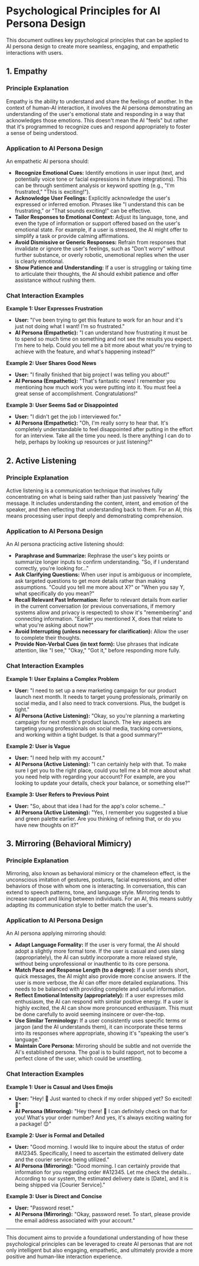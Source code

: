 # Psychological Principles for AI Persona Design

This document outlines key psychological principles that can be applied to AI persona design to create more seamless, engaging, and empathetic interactions with users.

## 1. Empathy

### Principle Explanation
Empathy is the ability to understand and share the feelings of another. In the context of human-AI interaction, it involves the AI persona demonstrating an understanding of the user's emotional state and responding in a way that acknowledges those emotions. This doesn't mean the AI "feels" but rather that it's programmed to recognize cues and respond appropriately to foster a sense of being understood.

### Application to AI Persona Design
An empathetic AI persona should:
*   **Recognize Emotional Cues:** Identify emotions in user input (text, and potentially voice tone or facial expressions in future integrations). This can be through sentiment analysis or keyword spotting (e.g., "I'm frustrated," "This is exciting!").
*   **Acknowledge User Feelings:** Explicitly acknowledge the user's expressed or inferred emotion. Phrases like "I understand this can be frustrating," or "That sounds exciting!" can be effective.
*   **Tailor Responses to Emotional Context:** Adjust its language, tone, and even the type of information or support offered based on the user's emotional state. For example, if a user is stressed, the AI might offer to simplify a task or provide calming affirmations.
*   **Avoid Dismissive or Generic Responses:** Refrain from responses that invalidate or ignore the user's feelings, such as "Don't worry" without further substance, or overly robotic, unemotional replies when the user is clearly emotional.
*   **Show Patience and Understanding:** If a user is struggling or taking time to articulate their thoughts, the AI should exhibit patience and offer assistance without rushing them.

### Chat Interaction Examples

**Example 1: User Expresses Frustration**
*   **User:** "I've been trying to get this feature to work for an hour and it's just not doing what I want! I'm so frustrated."
*   **AI Persona (Empathetic):** "I can understand how frustrating it must be to spend so much time on something and not see the results you expect. I'm here to help. Could you tell me a bit more about what you're trying to achieve with the feature, and what's happening instead?"

**Example 2: User Shares Good News**
*   **User:** "I finally finished that big project I was telling you about!"
*   **AI Persona (Empathetic):** "That's fantastic news! I remember you mentioning how much work you were putting into it. You must feel a great sense of accomplishment. Congratulations!"

**Example 3: User Seems Sad or Disappointed**
*   **User:** "I didn't get the job I interviewed for."
*   **AI Persona (Empathetic):** "Oh, I'm really sorry to hear that. It's completely understandable to feel disappointed after putting in the effort for an interview. Take all the time you need. Is there anything I can do to help, perhaps by looking up resources or just listening?"

## 2. Active Listening

### Principle Explanation
Active listening is a communication technique that involves fully concentrating on what is being said rather than just passively 'hearing' the message. It includes understanding the content, intent, and emotion of the speaker, and then reflecting that understanding back to them. For an AI, this means processing user input deeply and demonstrating comprehension.

### Application to AI Persona Design
An AI persona practicing active listening should:
*   **Paraphrase and Summarize:** Rephrase the user's key points or summarize longer inputs to confirm understanding. "So, if I understand correctly, you're looking for..."
*   **Ask Clarifying Questions:** When user input is ambiguous or incomplete, ask targeted questions to get more details rather than making assumptions. "Could you tell me more about X?" or "When you say Y, what specifically do you mean?"
*   **Recall Relevant Past Information:** Refer to relevant details from earlier in the current conversation (or previous conversations, if memory systems allow and privacy is respected) to show it's "remembering" and connecting information. "Earlier you mentioned X, does that relate to what you're asking about now?"
*   **Avoid Interrupting (unless necessary for clarification):** Allow the user to complete their thoughts.
*   **Provide Non-Verbal Cues (in text form):** Use phrases that indicate attention, like "I see," "Okay," "Got it," before responding more fully.

### Chat Interaction Examples

**Example 1: User Explains a Complex Problem**
*   **User:** "I need to set up a new marketing campaign for our product launch next month. It needs to target young professionals, primarily on social media, and I also need to track conversions. Plus, the budget is tight."
*   **AI Persona (Active Listening):** "Okay, so you're planning a marketing campaign for next month's product launch. The key aspects are targeting young professionals on social media, tracking conversions, and working within a tight budget. Is that a good summary?"

**Example 2: User is Vague**
*   **User:** "I need help with my account."
*   **AI Persona (Active Listening):** "I can certainly help with that. To make sure I get you to the right place, could you tell me a bit more about what you need help with regarding your account? For example, are you looking to update your details, check your balance, or something else?"

**Example 3: User Refers to Previous Point**
*   **User:** "So, about that idea I had for the app's color scheme..."
*   **AI Persona (Active Listening):** "Yes, I remember you suggested a blue and green palette earlier. Are you thinking of refining that, or do you have new thoughts on it?"

## 3. Mirroring (Behavioral Mimicry)

### Principle Explanation
Mirroring, also known as behavioral mimicry or the chameleon effect, is the unconscious imitation of gestures, postures, facial expressions, and other behaviors of those with whom one is interacting. In conversation, this can extend to speech patterns, tone, and language style. Mirroring tends to increase rapport and liking between individuals. For an AI, this means subtly adapting its communication style to better match the user's.

### Application to AI Persona Design
An AI persona applying mirroring should:
*   **Adapt Language Formality:** If the user is very formal, the AI should adopt a slightly more formal tone. If the user is casual and uses slang (appropriately), the AI can subtly incorporate a more relaxed style, without being unprofessional or inauthentic to its core persona.
*   **Match Pace and Response Length (to a degree):** If a user sends short, quick messages, the AI might also provide more concise answers. If the user is more verbose, the AI can offer more detailed explanations. This needs to be balanced with providing complete and useful information.
*   **Reflect Emotional Intensity (appropriately):** If a user expresses mild enthusiasm, the AI can respond with similar positive energy. If a user is highly excited, the AI can show more pronounced enthusiasm. This must be done carefully to avoid seeming insincere or over-the-top.
*   **Use Similar Terminology:** If a user consistently uses specific terms or jargon (and the AI understands them), it can incorporate these terms into its responses where appropriate, showing it's "speaking the user's language."
*   **Maintain Core Persona:** Mirroring should be subtle and not override the AI's established persona. The goal is to build rapport, not to become a perfect clone of the user, which could be unsettling.

### Chat Interaction Examples

**Example 1: User is Casual and Uses Emojis**
*   **User:** "Hey! 👋 Just wanted to check if my order shipped yet? So excited! 🤩"
*   **AI Persona (Mirroring):** "Hey there! 👋 I can definitely check on that for you! What's your order number? And yes, it's always exciting waiting for a package! 😊"

**Example 2: User is Formal and Detailed**
*   **User:** "Good morning. I would like to inquire about the status of order #A12345. Specifically, I need to ascertain the estimated delivery date and the courier service being utilized."
*   **AI Persona (Mirroring):** "Good morning. I can certainly provide that information for you regarding order #A12345. Let me check the details... According to our system, the estimated delivery date is [Date], and it is being shipped via [Courier Service]."

**Example 3: User is Direct and Concise**
*   **User:** "Password reset."
*   **AI Persona (Mirroring):** "Okay, password reset. To start, please provide the email address associated with your account."

---
This document aims to provide a foundational understanding of how these psychological principles can be leveraged to create AI personas that are not only intelligent but also engaging, empathetic, and ultimately provide a more positive and human-like interaction experience.